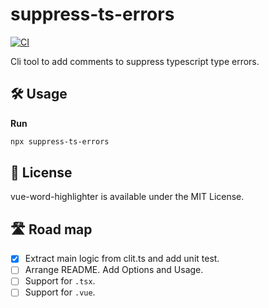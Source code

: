 # suppress-ts-errors

[![CI](https://github.com/kawamataryo/suppress-ts-errors/actions/workflows/ci.yml/badge.svg)](https://github.com/kawamataryo/suppress-ts-errors/actions/workflows/ci.yml)

Cli tool to add comments to suppress typescript type errors.

## 🛠 Usage

**Run**

```bash
npx suppress-ts-errors
```

## 📄 License

vue-word-highlighter is available under the MIT License.

## 🛣️ Road map

- [x] Extract main logic from clit.ts and add unit test.
- [ ] Arrange README. Add Options and Usage.
- [ ] Support for `.tsx`.
- [ ] Support for `.vue`.
